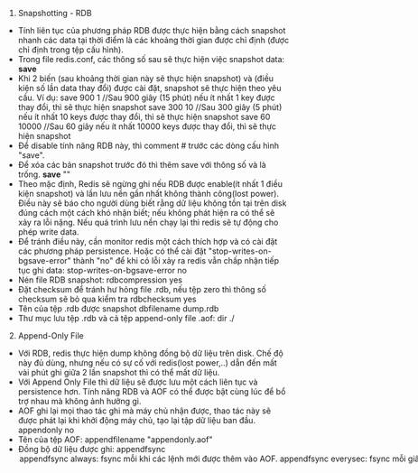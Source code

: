 1. Snapshotting - RDB
- Tính liên tục của phương pháp RDB được thực hiện bằng cách snapshot nhanh các data tại thời điểm là các khoảng thời gian được chỉ định (được chỉ định trong tệp cấu hình).
- Trong file redis.conf, các thông số sau sẽ thực hiện việc snapshot data:
**save** <seconds> <changes>
- Khi 2 biến <second>(sau khoảng thời gian này sẽ thực hiện snapshot) và <change>(điều kiện số lần data thay đổi) được cài đặt, snapshot sẽ thực hiện theo yêu cầu.
Ví dụ:
  save 900 1  //Sau 900 giây (15 phút) nếu ít nhất 1 key được thay đổi, thì sẽ thực hiện snapshot
  save 300 10 //Sau 300 giây (5 phút) nếu ít nhất 10 keys được thay đổi, thì sẽ thực hiện snapshot
  save 60 10000 //Sau 60 giây nếu ít nhất 10000 keys được thay đổi, thì sẽ thực hiện snapshot
- Để disable tính năng RDB này, thì comment # trước các dòng cấu hình "save".
- Để xóa các bản snapshot trước đó thì thêm save với thông số <second> và <change> là trống.
  **save** ""
- Theo mặc định, Redis sẽ ngừng ghi nếu RDB được enable(ít nhất 1 điều kiện snapshot) và lần lưu nền gần nhất không thành công(lost power). Điều này sẽ báo cho người dùng biết rằng dữ liệu không tồn tại trên disk đúng cách một cách khó nhận biết; nếu không phát hiện ra có thể sẽ xảy ra lỗi nặng. Nếu quá trình lưu nền chạy lại thì redis sẽ tự động cho phép write data.
- Để tránh điều này, cần monitor redis một cách thích hợp và có cài đặt các phương pháp persistence. Hoặc có thể cài đặt "stop-writes-on-bgsave-error" thành "no" để khi có lỗi xảy ra redis vẫn chấp nhận tiếp tục ghi data:
  stop-writes-on-bgsave-error no
- Nén file RDB snapshot:
  rdbcompression yes
- Đặt checksum để tránh hư hỏng file .rdb, nếu tệp zero thì thông số checksum sẽ bỏ qua kiểm tra
  rdbchecksum yes
- Tên của tệp .rdb được snapshot
  dbfilename dump.rdb
- Thư mục lưu tệp .rdb và cả tệp append-only file .aof:
  dir ./
2. Append-Only File
- Với RDB, redis thực hiện dump không đồng bộ dữ liệu trên disk. Chế độ này đủ dùng, nhưng nếu có sự cố với redis(lost power,..) dẫn đến mất vài phút ghi giữa 2 lần snapshot thì có thể mất dữ liệu.
- Với Append Only File thì dữ liệu sẽ được lưu một cách liên tục và persistence hơn. Tính năng RDB và AOF có thể được bật cùng lúc để bổ trợ nhau mà không ảnh hưởng gì.
- AOF ghi lại mọi thao tác ghi mà máy chủ nhận được, thao tác này sẽ được phát lại khi khởi động máy chủ, tạo lại tập dữ liệu ban đầu.
  appendonly no
- Tên của tệp AOF:
  appendfilename "appendonly.aof"
- Đồng bộ dữ liệu được ghi:
  appendfsync <option>
  + appendfsync always: fsync mỗi khi các lệnh mới được thêm vào AOF. 
  + appendfsync everysec: fsync mỗi giây. Đủ nhanh (trong 2,4 có thể nhanh như snapshot) và có thể mất chỉ 1 giây dữ liệu nếu có sự cố.
